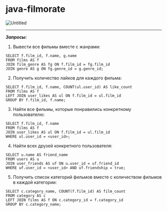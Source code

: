 # java-filmorate
![Untitled](https://github.com/EvgeniyPod/java-filmorate/assets/137653952/49accdba-69a9-4609-82b4-68f9cb24a83d)

---
___Запросы:___ 

1. Вывести все фильмы вместе с жанрами:
```
SELECT f.film_id, f.name, g.name
FROM films AS f
JOIN film_genre AS fg ON f.film_id = fg.film_id
JOIN genre AS g ON fg.genre_id = g.genre_id;
```
2. Получить количество лайков для каждого фильма:
```
SELECT f.film_id, f.name, COUNT(ul.user_id) AS like_count
FROM films AS f
LEFT JOIN user_likes AS ul ON f.film_id = ul.film_id
GROUP BY f.film_id, f.name;
```
3. Найти все фильмы, которые понравились конкретному пользователю:
```
SELECT f.film_id, f.name
FROM films AS f
JOIN user_likes AS ul ON f.film_id = ul.film_id
WHERE ul.user_id = <user_id>;
```
4. Найти всех друзей конкретного пользователя:
```
SELECT u.name AS friend_name
FROM users AS u
JOIN user_friends AS uf ON u.user_id = uf.friend_id
WHERE uf.user_id = <user_id> AND uf.friendship = true;
```
5. Получить список категорий фильмов вместе с количеством фильмов в каждой категории:
```
SELECT c.category_name, COUNT(f.film_id) AS film_count
FROM category AS c
LEFT JOIN films AS f ON c.category_id = f.category_id
GROUP BY c.category_name;
```
